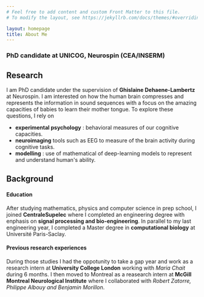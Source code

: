 ```yaml
---
# Feel free to add content and custom Front Matter to this file.
# To modify the layout, see https://jekyllrb.com/docs/themes/#overriding-theme-defaults

layout: homepage
title: About Me
---
```


###  PhD candidate at UNICOG, Neurospin (CEA/INSERM)

## Research
I am PhD candidate under the supervision of **Ghislaine Dehaene-Lambertz** at Neurospin. I am interested on how the human brain compresses and represents the information in sound sequences with a focus on the amazing capacities of babies to learn their mother tongue.
To explore these questions, I rely on
- **experimental psychology** : behavioral measures of our cognitive capacities.
- **neuroimaging** tools such as EEG to measure of the brain activity during cognitive tasks.
- **modelling** : use of mathematical of deep-learning models to represent and understand human's ability.


## Background
#### Education
After studying mathematics, physics and computer science in prep school, I joined **CentraleSupelec** where I completed an engineering degree with enphasis on **signal processing and bio-engineering**. In parallel to my last engineering year, I completed a Master degree in **computational biology** at Université Paris-Saclay. 
#### Previous research experiences
During those studies I had the oppotunity to take a gap year and work as a research intern at **University College London** working with *Maria Chait* during 6 months. I then moved to Montreal as a reasearch intern at **McGill Montreal Neurological Institute** where I collaborated with *Robert Zatorre, Philippe Albouy and Benjamin Morillon*. 
